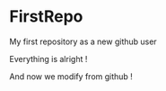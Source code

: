 # FirstRepo
My first repository as a new github user 

Everything is alright !

And now we modify from github !
